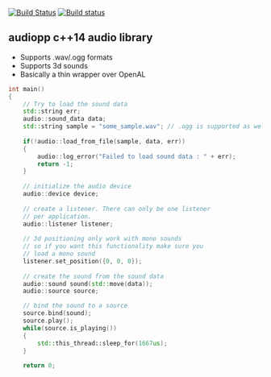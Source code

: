 [![Build Status](https://travis-ci.org/volcoma/audiopp.svg)](https://travis-ci.org/volcoma/audiopp)
[![Build status](https://ci.appveyor.com/api/projects/status/ytbigal46vf5kr2t?svg=true)](https://ci.appveyor.com/project/volcoma/audiopp)

## audiopp c++14 audio library
- Supports .wav/.ogg formats
- Supports 3d sounds
- Basically a thin wrapper over OpenAL


```c++
int main()
{
    // Try to load the sound data
    std::string err;
    audio::sound_data data;
    std::string sample = "some_sample.wav"; // .ogg is supported as well
  
    if(!audio::load_from_file(sample, data, err))
    {
        audio::log_error("Failed to load sound data : " + err);
        return -1;
    }
    
    // initialize the audio device
    audio::device device;
    
    // create a listener. There can only be one listener
    // per application. 
    audio::listener listener;
    
    // 3d positioning only work with mono sounds
    // so if you want this functionality make sure you
    // load a mono sound
    listener.set_position({0, 0, 0});
    
    // create the sound from the sound data
    audio::sound sound(std::move(data));
    audio::source source;

    // bind the sound to a source
    source.bind(sound);
    source.play();
    while(source.is_playing())
    {
        std::this_thread::sleep_for(1667us);
    }
    
    return 0;
```
